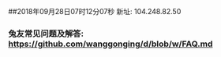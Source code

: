 ##2018年09月28日07时12分07秒 新址: 104.248.82.50
### 兔友常见问题及解答: https://github.com/wanggonging/d/blob/w/FAQ.md
